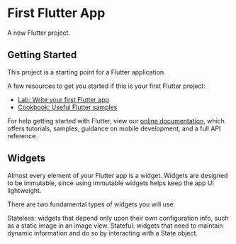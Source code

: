 # First Flutter App

A new Flutter project.

## Getting Started

This project is a starting point for a Flutter application.

A few resources to get you started if this is your first Flutter project:

- [Lab: Write your first Flutter app](https://flutter.dev/docs/get-started/codelab)
- [Cookbook: Useful Flutter samples](https://flutter.dev/docs/cookbook)

For help getting started with Flutter, view our
[online documentation](https://flutter.dev/docs), which offers tutorials,
samples, guidance on mobile development, and a full API reference.

## Widgets
Almost every element of your Flutter app is a widget. Widgets are designed to be immutable, since using immutable widgets helps keep the app UI lightweight.

There are two fundamental types of widgets you will use:

Stateless: widgets that depend only upon their own configuration info, such as a static image in an image view.
Stateful: widgets that need to maintain dynamic information and do so by interacting with a State object.

